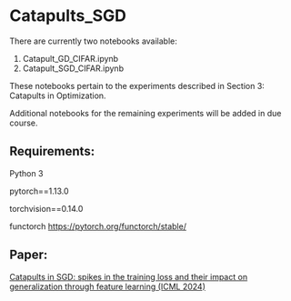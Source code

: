 # Catapults_SGD

There are currently two notebooks available:

1. Catapult_GD_CIFAR.ipynb
2. Catapult_SGD_CIFAR.ipynb

These notebooks pertain to the experiments described in Section 3: Catapults in Optimization.

Additional notebooks for the remaining experiments will be added in due course.

## Requirements: 
Python 3

pytorch==1.13.0

torchvision==0.14.0

functorch https://pytorch.org/functorch/stable/

## Paper:

[Catapults in SGD: spikes in the training loss and their impact on generalization through feature learning (ICML 2024)](https://arxiv.org/abs/2306.04815)
